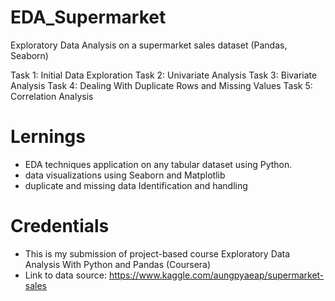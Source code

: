 # EDA_Supermarket
 Exploratory Data Analysis on a supermarket sales dataset (Pandas, Seaborn)
 
Task 1: Initial Data Exploration
Task 2: Univariate Analysis
Task 3: Bivariate Analysis
Task 4: Dealing With Duplicate Rows and Missing Values
Task 5: Correlation Analysis

# Lernings

* EDA techniques application on any tabular dataset using Python.
* data visualizations using Seaborn and Matplotlib
* duplicate and missing data Identification and handling

# Credentials
* This is my submission of project-based course Exploratory Data Analysis With Python and Pandas (Coursera)
* Link to data source: https://www.kaggle.com/aungpyaeap/supermarket-sales
